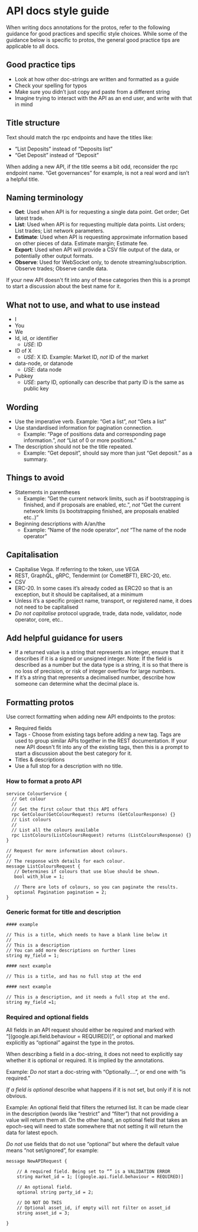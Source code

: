 # API docs style guide

When writing docs annotations for the protos, refer to the following guidance for good practices and specific style choices. While some of the guidance below is specific to protos, the general good practice tips are applicable to all docs.

## Good practice tips

- Look at how other doc-strings are written and formatted as a guide
- Check your spelling for typos
- Make sure you didn’t just copy and paste from a different string
- Imagine trying to interact with the API as an end user, and write with that in mind

## Title structure

Text should match the rpc endpoints and have the titles like:
- “List Deposits” instead of “Deposits list”
- “Get Deposit” instead of “Deposit”

When adding a new API, if the title seems a bit odd, reconsider the rpc endpoint name. “Get governances” for example, is not a real word and isn’t a helpful title.

## Naming terminology

- **Get**: Used when API is for requesting a single data point. Get order; Get latest trade.
- **List**: Used when API is for requesting multiple data points. List orders; List trades; List network parameters.
- **Estimate**: Used when API is requesting approximate information based on other pieces of data. Estimate margin; Estimate fee.
- **Export**: Used when API will provide a CSV file output of the data, or potentially other output formats.
- **Observe**: Used for WebSocket only, to denote streaming/subscription. Observe trades; Observe candle data.

If your new API doesn't fit into any of these categories then this is a prompt to start a discussion about the best name for it.

## What not to use, and what to use instead

- I
- You
- We
- Id, id, or identifier
  - *USE*: ID
- ID of X
  - *USE*: X ID. Example: Market ID, *not* ID of the market
- data-node, or datanode
  - *USE*: data node
- Pubkey
  - *USE*: party ID, optionally can describe that party ID is the same as public key

## Wording

- Use the imperative verb. Example: “Get a list”, *not* “Gets a list”
- Use standardised information for pagination connection.
  - Example: “Page of positions data and corresponding page information.”, *not* “List of 0 or more positions.”
- The description should not be the title repeated.
  - Example: “Get deposit”, should say more than just “Get deposit.” as a summary.

## Things to avoid

- Statements in parentheses
  - Example: ”Get the current network limits, such as if bootstrapping is finished, and if proposals are enabled, etc.”, *not* “Get the current network limits (is bootstrapping finished, are proposals enabled etc..)”
- Beginning descriptions with A/an/the
  - Example: “Name of the node operator”, *not* “The name of the node operator”

## Capitalisation

- Capitalise Vega. If referring to the token, use VEGA
- REST, GraphQL, gRPC, Tendermint (or CometBFT), ERC-20, etc.
- CSV
- ERC-20. In some cases it’s already coded as ERC20 so that is an exception, but it should be capitalised, at a minimum
- Unless it’s a specific project name, transport, or registered name, it does not need to be capitalised
- *Do not capitalise* protocol upgrade, trade, data node, validator, node operator, core, etc..

## Add helpful guidance for users

- If a returned value is a string that represents an integer, ensure that it describes if it is a signed or unsigned integer. Note: If the field is described as a number but the data type is a string, it is so that there is no loss of precision, or risk of integer overflow for large numbers.
- If it’s a string that represents a decimalised number, describe how someone can determine what the decimal place is.

## Formatting protos

Use correct formatting when adding new API endpoints to the protos:

- Required fields
- Tags - Choose from existing tags before adding a new tag. Tags are used to group similar APIs together in the REST documentation. If your new API doesn't fit into any of the existing tags, then this is a prompt to start a discussion about the best category for it.
- Titles & descriptions
- Use a full stop for a description with no title.

### How to format a proto API

```
service ColourService {
  // Get colour
  //
  // Get the first colour that this API offers
  rpc GetColour(GetColourRequest) returns (GetColourResponse) {}
  // List colours
  //
  // List all the colours available
  rpc ListColours(ListColoursRequest) returns (ListColoursResponse) {}
}

// Request for more information about colours.
//
// The response with details for each colour.
message ListColoursRequest {
   // Determines if colours that use blue should be shown.
   bool with_blue = 1;

   // There are lots of colours, so you can paginate the results.
   optional Pagination pagination = 2;
}
```

### Generic format for title and description

```
#### example

// This is a title, which needs to have a blank line below it
//
// This is a description
// You can add more descriptions on further lines
string my_field = 1;

#### next example

// This is a title, and has no full stop at the end

#### next example

// This is a description, and it needs a full stop at the end.
string my_field =1;
```

### Required and optional fields
All fields in an API request should either be required and marked with “[(google.api.field.behaviour = REQUIRED)]”, or optional and marked explicitly as “optional” against the type in the protos.

When describing a field in a doc-string, it does not need to explicitly say whether it is optional or required. It is implied by the annotations.

Example: *Do not* start a doc-string with “Optionally….”, or end one with “is required.”

*If a field is optional* describe what happens if it is not set, but only if it is not obvious.

Example: An optional field that filters the returned list. It can be made clear in the description (words like “restrict” and “filter”) that not providing a value will return them all. On the other hand, an optional field that takes an epoch-seq will need to state somewhere that not setting it will return the data for latest epoch.

*Do not* use fields that do not use “optional” but where the default value means “not set/ignored”, for example:

```
message NewAPIRequest {

    // A required field. Being set to “” is a VALIDATION ERROR
    string market_id = 1; [(google.api.field.behaviour = REQUIRED)]

    // An optional field.
    optional string party_id = 2;

    // DO NOT DO THIS
    // Optional asset_id, if empty will not filter on asset_id
    string asset_id = 3;

}

```
